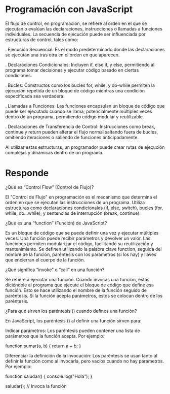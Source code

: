 # Programación con JavaScript

El flujo de control, en programación, se refiere al orden en el que se ejecutan o evalúan las declaraciones, instrucciones o llamadas a funciones individuales. La secuencia de ejecución puede ser influenciada por estructuras de control, tales como:

. Ejecución Secuencial: Es el modo predeterminado donde las declaraciones se ejecutan una tras otra en el orden en que aparecen.

. Declaraciones Condicionales: Incluyen if, else if, y else, permitiendo al programa tomar decisiones y ejecutar código basado en ciertas condiciones.

. Bucles: Constructos como los bucles for, while, y do-while permiten la ejecución repetida de un bloque de código mientras una condición especificada sea verdadera.

. Llamadas a Funciones: Las funciones encapsulan un bloque de código que puede ser ejecutado cuando se llama, potencialmente múltiples veces dentro de un programa, permitiendo código modular y reutilizable.

. Declaraciones de Transferencia de Control: Instrucciones como break, continue y return pueden alterar el flujo normal saltando fuera de bucles, omitiendo iteraciones o saliendo de funciones anticipadamente.

Al utilizar estas estructuras, un programador puede crear rutas de ejecución complejas y dinámicas dentro de un programa.


# Responde

¿Qué es “Control Flow” (Control de Flujo)?

El "Control de Flujo" en programación es el mecanismo que determina el orden en que se ejecutan las instrucciones de un programa. Utiliza estructuras como declaraciones condicionales (if, else, switch), bucles (for, while, do...while), y sentencias de interrupción (break, continue).

¿Qué es una “function” (Función) de JavaScript?

Es un bloque de código que se puede definir una vez y ejecutar múltiples veces. Una función puede recibir parámetros y devolver un valor. Las funciones permiten modularizar el código, facilitando su reutilización y mantenimiento. Se definen utilizando la palabra clave function, seguida del nombre de la función, paréntesis con los parámetros (si los hay) y llaves que encierran el cuerpo de la función.

¿Qué significa “invoke” o “call” en una función?

Se refiere a ejecutar una función. Cuando invocas una función, estás diciéndole al programa que ejecute el bloque de código que define esa función. Esto se hace utilizando el nombre de la función seguido de paréntesis. Si la función acepta parámetros, estos se colocan dentro de los paréntesis.

¿Para qué sirven los paréntesis () cuando defines una función?

En JavaScript, los paréntesis () al definir una función sirven para:

Indicar parámetros: Los paréntesis pueden contener una lista de parámetros que la función acepta. Por ejemplo:

function sumar(a, b) {
  return a + b;
}

Diferenciar la definición de la invocación: Los paréntesis se usan tanto al definir la función como al invocarla, pero vacíos cuando no hay parámetros. Por ejemplo:

function saludar() {
  console.log("Hola");
}

saludar(); // Invoca la función
